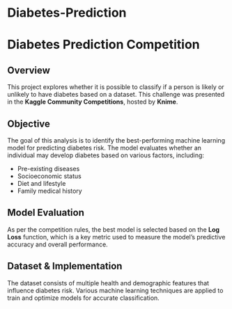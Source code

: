 # Diabetes-Prediction

# Diabetes Prediction Competition  

## Overview  
This project explores whether it is possible to classify if a person is likely or unlikely to have diabetes based on a dataset. This challenge was presented in the **Kaggle Community Competitions**, hosted by **Knime**.

## Objective  
The goal of this analysis is to identify the best-performing machine learning model for predicting diabetes risk. The model evaluates whether an individual may develop diabetes based on various factors, including:  
- Pre-existing diseases  
- Socioeconomic status  
- Diet and lifestyle  
- Family medical history  

## Model Evaluation  
As per the competition rules, the best model is selected based on the **Log Loss** function, which is a key metric used to measure the model’s predictive accuracy and overall performance.  

## Dataset & Implementation  
The dataset consists of multiple health and demographic features that influence diabetes risk. Various machine learning techniques are applied to train and optimize models for accurate classification.  
